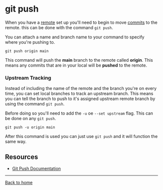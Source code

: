 # git push

When you have a [remote](./REMOTE.md) set up you'll need to begin to move [commits](./COMMIT.md) to the remote. this can be done with the command `git push`.

You can attach a name and branch name to your command to specify where you're pushing to.

```
git push origin main
```

This command will push the **main** branch to the remote called **origin**. This means any commits that are in your local will be **pushed** to the remote.

### Upstream Tracking 

Instead of including the name of the remote and the branch you're on every time, you can set local branches to track an upstream branch. This means you can tell the branch to push to it's assigned upstream remote branch by using the command `git push`.

Before doing so you'll need to add the `-u` oe `--set upstream` flag. This can be done on any `git push`.

```
git push -u origin main
```

After this command is used you can just use `git push` and it will function the same way.

## Resources

- [Git Push Documentation](https://git-scm.com/docs/git-push)

---

[Back to home](../commands/Push.md)